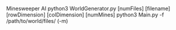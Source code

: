Minesweeper AI
python3 WorldGenerator.py [numFiles] [filename] [rowDimension] [colDimension] [numMines]
python3 Main.py -f /path/to/world/files/ (-m)
